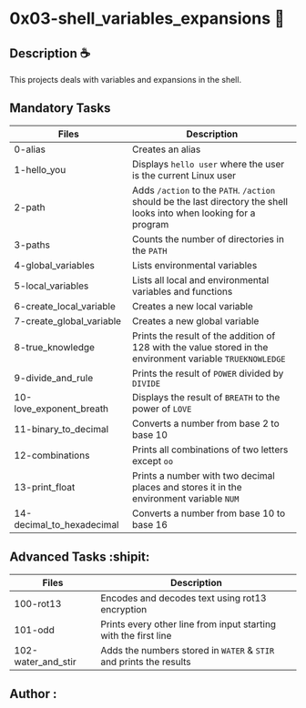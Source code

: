 # 0x03-shell_variables_expansions :thought_balloon:

## Description :coffee:

This projects deals with variables and expansions in the shell.

## Mandatory Tasks 

| Files | Description |
| ----- | ----------- |
| 0-alias | Creates an alias |
| 1-hello_you | Displays `hello user` where the user is the current Linux user |
| 2-path | Adds `/action` to the `PATH`. `/action` should be the last directory the shell looks into when looking for a program |
| 3-paths | Counts the number of directories in the `PATH` |
| 4-global_variables | Lists environmental variables |
| 5-local_variables | Lists all local and environmental variables and functions |
| 6-create_local_variable | Creates a new local variable |
| 7-create_global_variable | Creates a new global variable |
| 8-true_knowledge | Prints the result of the addition of 128 with the value stored in the environment variable `TRUEKNOWLEDGE` |
| 9-divide_and_rule | Prints the result of `POWER` divided by `DIVIDE` |
| 10-love_exponent_breath | Displays the result of `BREATH` to the power of `LOVE` |
| 11-binary_to_decimal | Converts a number from base 2 to base 10 |
| 12-combinations | Prints all combinations of two letters except `oo` |
| 13-print_float | Prints a number with two decimal places and stores it in the environment variable `NUM` |
| 14-decimal_to_hexadecimal | Converts a number from base 10 to base 16 |

## Advanced Tasks :shipit:

| Files | Description |
| ----- | ----------- |
| 100-rot13 | Encodes and decodes text using rot13 encryption |
| 101-odd | Prints every other line from input starting with the first line |
| 102-water_and_stir | Adds the numbers stored in `WATER` & `STIR` and prints the results |

## Author :
